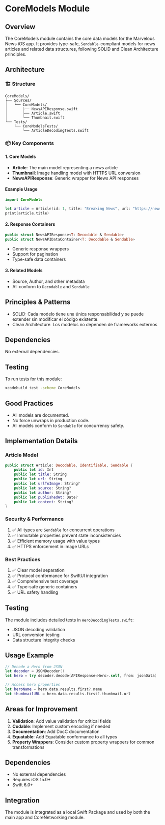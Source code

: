 # CoreModels Module

## Overview
The CoreModels module contains the core data models for the Marvelous News iOS app. It provides type-safe, `Sendable`-compliant models for news articles and related data structures, following SOLID and Clean Architecture principles.

## Architecture


### 🏗 Structure
```
CoreModels/
├── Sources/
│   └── CoreModels/
│       ├── NewsAPIResponse.swift
│       ├── Article.swift
│       └── Thumbnail.swift
└── Tests/
    └── CoreModelsTests/
        └── ArticleDecodingTests.swift
```

### 📦 Key Components

#### 1. Core Models
- **Article**: The main model representing a news article
- **Thumbnail**: Image handling model with HTTPS URL conversion
- **NewsAPIResponse**: Generic wrapper for News API responses

#### Example Usage
```swift
import CoreModels

let article = Article(id: 1, title: "Breaking News", url: "https://news.com/article", urlToImage: "https://news.com/image.jpg")
print(article.title)
```


#### 2. Response Containers
```swift
public struct NewsAPIResponse<T: Decodable & Sendable>
public struct NewsAPIDataContainer<T: Decodable & Sendable>
```
- Generic response wrappers
- Support for pagination
- Type-safe data containers


#### 3. Related Models
- Source, Author, and other metadata
- All conform to `Decodable` and `Sendable`

## Principles & Patterns
- SOLID: Cada modelo tiene una única responsabilidad y se puede extender sin modificar el código existente.
- Clean Architecture: Los modelos no dependen de frameworks externos.

## Dependencies
No external dependencies.

## Testing
To run tests for this module:
```sh
xcodebuild test -scheme CoreModels
```

## Good Practices
- All models are documented.
- No force unwraps in production code.
- All models conform to `Sendable` for concurrency safety.

## Implementation Details

### Article Model
```swift
public struct Article: Decodable, Identifiable, Sendable {
    public let id: Int
    public let title: String
    public let url: String
    public let urlToImage: String?
    public let source: String?
    public let author: String?
    public let publishedAt: Date?
    public let content: String?
}
```

### Security & Performance
1. ✅ All types are `Sendable` for concurrent operations
2. ✅ Immutable properties prevent state inconsistencies
3. ✅ Efficient memory usage with value types
4. ✅ HTTPS enforcement in image URLs

### Best Practices
1. ✅ Clear model separation
2. ✅ Protocol conformance for SwiftUI integration
3. ✅ Comprehensive test coverage
4. ✅ Type-safe generic containers
5. ✅ URL safety handling

## Testing

The module includes detailed tests in `HeroDecodingTests.swift`:
- JSON decoding validation
- URL conversion testing
- Data structure integrity checks

## Usage Example

```swift
// Decode a Hero from JSON
let decoder = JSONDecoder()
let hero = try decoder.decode(APIResponse<Hero>.self, from: jsonData)

// Access hero properties
let heroName = hero.data.results.first?.name
let thumbnailURL = hero.data.results.first?.thumbnail.url
```

## Areas for Improvement

1. **Validation**: Add value validation for critical fields
2. **Codable**: Implement custom encoding if needed
3. **Documentation**: Add DocC documentation
4. **Equatable**: Add Equatable conformance to all types
5. **Property Wrappers**: Consider custom property wrappers for common transformations

## Dependencies
- No external dependencies
- Requires iOS 15.0+
- Swift 6.0+

## Integration
The module is integrated as a local Swift Package and used by both the main app and CoreNetworking module.
